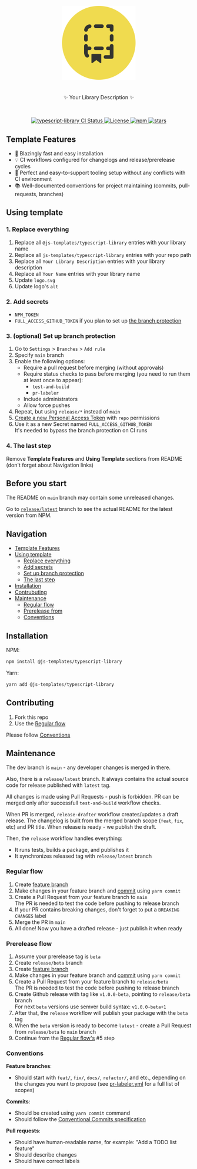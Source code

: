 <p align="center">
  <img src="logo.svg" width="200" align="center" alt="Typescript Library Logo" style="max-width: 100%;" />
  <h1></h1>
  <p align="center">
    ✨ Your Library Description ✨
  </p>
</p>
<br/>
<p align="center">
  <a href="https://github.com/js-templates/typescript-library/actions?query=branch%3Amain">
    <img src="https://github.com/js-templates/typescript-library/actions/workflows/test-and-build.yml/badge.svg?event=push&branch=main" alt="typescript-library CI Status" />
  </a>
  <a href="https://opensource.org/licenses/MIT" rel="nofollow">
    <img src="https://img.shields.io/github/license/js-templates/typescript-library" alt="License">
  </a>
  <a href="https://www.npmjs.com/package/@js-templates/typescript-library" rel="nofollow">
    <img src="https://img.shields.io/npm/dw/@js-templates/typescript-library.svg" alt="npm">
  </a>
  <a href="https://www.npmjs.com/package/@js-templates/typescript-library" rel="nofollow">
    <img src="https://img.shields.io/github/stars/js-templates/typescript-library" alt="stars">
  </a>
</p>

## Template Features

- 🚀 Blazingly fast and easy installation
- 💡 CI workflows configured for changelogs and release/prerelease cycles
- 🧱 Perfect and easy-to-support tooling setup without any conflicts with CI environment
- 📚 Well-documented conventions for project maintaining (commits, pull-requests, branches)

## Using template

### 1. Replace everything

1. Replace all `@js-templates/typescript-library` entries with your library name
2. Replace all `js-templates/typescript-library` entries with your repo path
3. Replace all `Your Library Description` entries with your library description
4. Replace all `Your Name` entries with your library name
5. Update `logo.svg`
6. Update logo's `alt`

### 2. Add secrets

- `NPM_TOKEN`
- `FULL_ACCESS_GITHUB_TOKEN` if you plan to set up [the branch protection](#add-branch-protection)

### 3. (optional) Set up branch protection

1. Go to `Settings` > `Branches` > `Add rule`
2. Specify `main` branch
3. Enable the following options:
   - Require a pull request before merging (without approvals)
   - Require status checks to pass before merging (you need to run them at least once to appear):
     - `test-and-build`
     - `pr-labeler`
   - Include administrators
   - Allow force pushes
4. Repeat, but using `release/*` instead of `main`
5. [Create a new Personal Access Token](https://github.com/settings/tokens/new) with `repo` permissions
6. Use it as a new Secret named `FULL_ACCESS_GITHUB_TOKEN`  
   It's needed to bypass the branch protection on CI runs

### 4. The last step

Remove **Template Features** and **Using Template** sections from README (don't forget about Navigation links)

## Before you start

The README on `main` branch may contain some unreleased changes.

Go to [`release/latest`](https://github.com/js-templates/typescript-library/tree/release/latest) branch to see the actual README for the latest version from NPM.

## Navigation

- [Template Features](#template-features)
- [Using template](#using-template)
  - [Replace everything](#replace-everything)
  - [Add secrets](#add-secrets)
  - [Set up branch protection](#set-up-branch-protection)
  - [The last step](#the-last-step)
- [Installation](#installation)
- [Contrubuting](#contributing)
- [Maintenance](#maintenance)
  - [Regular flow](#regular-flow)
  - [Prerelease from](#prerelease-flow)
  - [Conventions](#conventions)

## Installation

NPM:

```sh
npm install @js-templates/typescript-library
```

Yarn:

```sh
yarn add @js-templates/typescript-library
```

## Contributing

1. Fork this repo
2. Use the [Regular flow](#regular-flow)

Please follow [Conventions](#conventions)

## Maintenance

The dev branch is `main` - any developer changes is merged in there.

Also, there is a `release/latest` branch. It always contains the actual source code for release published with `latest` tag.

All changes is made using Pull Requests - push is forbidden. PR can be merged only after successfull `test-and-build` workflow checks.

When PR is merged, `release-drafter` workflow creates/updates a draft release. The changelog is built from the merged branch scope (`feat`, `fix`, etc) and PR title. When release is ready - we publish the draft.

Then, the `release` workflow handles everything:

- It runs tests, builds a package, and publishes it
- It synchronizes released tag with `release/latest` branch

### Regular flow

1. Create [feature branch](#conventions)
2. Make changes in your feature branch and [commit](#conventions) using `yarn commit`
3. Create a Pull Request from your feature branch to `main`  
   The PR is needed to test the code before pushing to release branch
4. If your PR contains breaking changes, don't forget to put a `BREAKING CHANGES` label
5. Merge the PR in `main`
6. All done! Now you have a drafted release - just publish it when ready

### Prerelease flow

1. Assume your prerelease tag is `beta`
2. Create `release/beta` branch
3. Create [feature branch](#conventions)
4. Make changes in your feature branch and [commit](#conventions) using `yarn commit`
5. Create a Pull Request from your feature branch to `release/beta`  
   The PR is needed to test the code before pushing to release branch
6. Create Github release with tag like `v1.0.0-beta`, pointing to `release/beta` branch  
   For next `beta` versions use semver build syntax: `v1.0.0-beta+1`
7. After that, the `release` workflow will publish your package with the `beta` tag
8. When the `beta` version is ready to become `latest` - create a Pull Request from `release/beta` to `main` branch
9. Continue from the [Regular flow's](#regular-flow) #5 step

### Conventions

**Feature branches**:

- Should start with `feat/`, `fix/`, `docs/`, `refactor/`, and etc., depending on the changes you want to propose (see [pr-labeler.yml](./.github/pr-labeler.yml) for a full list of scopes)

**Commits**:

- Should be created using `yarn commit` command
- Should follow the [Conventional Commits specification](https://www.conventionalcommits.org)

**Pull requests**:

- Should have human-readable name, for example: "Add a TODO list feature"
- Should describe changes
- Should have correct labels
